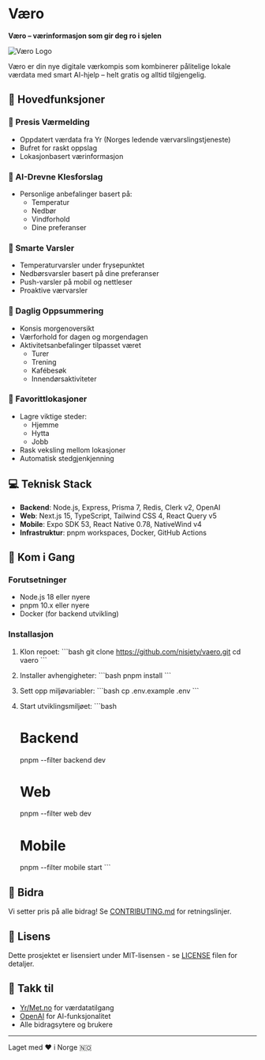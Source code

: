 # Væro

**Væro – værinformasjon som gir deg ro i sjelen**

![Væro Logo](assets/logo.png)

Væro er din nye digitale værkompis som kombinerer pålitelige lokale værdata med smart AI-hjelp – helt gratis og alltid tilgjengelig.

## 🌟 Hovedfunksjoner

### 🎯 Presis Værmelding
- Oppdatert værdata fra Yr (Norges ledende værvarslingstjeneste)
- Bufret for raskt oppslag
- Lokasjonbasert værinformasjon

### 👕 AI-Drevne Klesforslag
- Personlige anbefalinger basert på:
  - Temperatur
  - Nedbør
  - Vindforhold
  - Dine preferanser

### 🔔 Smarte Varsler
- Temperaturvarsler under frysepunktet
- Nedbørsvarsler basert på dine preferanser
- Push-varsler på mobil og nettleser
- Proaktive værvarsler

### 📅 Daglig Oppsummering
- Konsis morgenoversikt
- Værforhold for dagen og morgendagen
- Aktivitetsanbefalinger tilpasset været
  - Turer
  - Trening
  - Kafébesøk
  - Innendørsaktiviteter

### 📍 Favorittlokasjoner
- Lagre viktige steder:
  - Hjemme
  - Hytta
  - Jobb
- Rask veksling mellom lokasjoner
- Automatisk stedgjenkjenning

## 💻 Teknisk Stack

- **Backend**: Node.js, Express, Prisma 7, Redis, Clerk v2, OpenAI
- **Web**: Next.js 15, TypeScript, Tailwind CSS 4, React Query v5
- **Mobile**: Expo SDK 53, React Native 0.78, NativeWind v4
- **Infrastruktur**: pnpm workspaces, Docker, GitHub Actions

## 🚀 Kom i Gang

### Forutsetninger
- Node.js 18 eller nyere
- pnpm 10.x eller nyere
- Docker (for backend utvikling)

### Installasjon

1. Klon repoet:
   \`\`\`bash
   git clone https://github.com/nisjety/vaero.git
   cd vaero
   \`\`\`

2. Installer avhengigheter:
   \`\`\`bash
   pnpm install
   \`\`\`

3. Sett opp miljøvariabler:
   \`\`\`bash
   cp .env.example .env
   \`\`\`

4. Start utviklingsmiljøet:
   \`\`\`bash
   # Backend
   pnpm --filter backend dev

   # Web
   pnpm --filter web dev

   # Mobile
   pnpm --filter mobile start
   \`\`\`

## 🤝 Bidra

Vi setter pris på alle bidrag! Se [CONTRIBUTING.md](.github/CONTRIBUTING.md) for retningslinjer.

## 📄 Lisens

Dette prosjektet er lisensiert under MIT-lisensen - se [LICENSE](LICENSE) filen for detaljer.

## 🙏 Takk til

- [Yr/Met.no](https://www.yr.no/) for værdatatilgang
- [OpenAI](https://openai.com/) for AI-funksjonalitet
- Alle bidragsytere og brukere

---

Laget med ❤️ i Norge 🇳🇴
